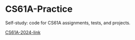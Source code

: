 # CS61A-Practice
Self-study: code for CS61A assignments, tests, and projects.

[CS61A-2024-link](https://cs61a.org/)
